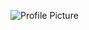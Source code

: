 ![Profile Picture](https://www.google.com/url?sa=i&url=https%3A%2F%2Fwww.pngfuel.com%2Ffree-png%2Fnphhi&psig=AOvVaw0iqs_xOSrnOBn2lSTEKmsI&ust=1599935022143000&source=images&cd=vfe&ved=0CAIQjRxqFwoTCKigg9Hc4esCFQAAAAAdAAAAABAD)
